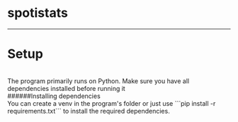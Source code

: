 # spotistats 

***

# Setup 
<br>
The program primarily runs on Python. Make sure you have all dependencies installed before running it
<br>
######Installing dependencies
<br>
You can create a venv in the program's folder or just use ```pip install -r requirements.txt``` to install the required dependencies.
